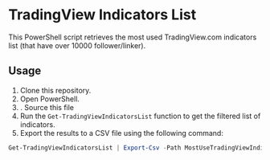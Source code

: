 # TradingView Indicators List

This PowerShell script retrieves the most used TradingView.com indicators list (that have over 10000 follower/linker).

## Usage

1. Clone this repository.
2. Open PowerShell.
3. . Source this file
4. Run the `Get-TradingViewIndicatorsList` function to get the filtered list of indicators.
5. Export the results to a CSV file using the following command:

```powershell
Get-TradingViewIndicatorsList | Export-Csv -Path MostUseTradingViewIndicatorsList.csv -NoTypeInformation -Encoding utf8